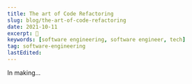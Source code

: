 ```yaml
---
title: The art of Code Refactoring
slug: blog/the-art-of-code-refactoring
date: 2021-10-11
excerpt: 🚀
keywords: [software engineering, software engineer, tech]
tag: software-engineering
lastEdited:
---
```


In making...
